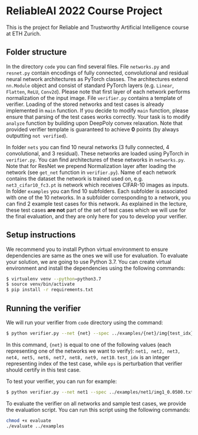 # ReliableAI 2022 Course Project

This is the project for Reliable and Trustworthy Artificial Intelligence course at ETH Zurich.

## Folder structure
In the directory `code` you can find several files.
File `networks.py` and `resnet.py` contain encodings of fully connected, convolutional and residual neural network architectures as PyTorch classes.
The architectures extend `nn.Module` object and consist of standard PyTorch layers (e.g. `Linear`, `Flatten`, `ReLU`, `Conv2d`). Please note that first layer of each network performs normalization of the input image.
File `verifier.py` contains a template of verifier. Loading of the stored networks and test cases is already implemented in `main` function. If you decide to modify `main` function, please ensure that parsing of the test cases works correctly. Your task is to modify `analyze` function by building upon DeepPoly convex relaxation. Note that provided verifier template is guaranteed to achieve **0** points (by always outputting `not verified`).

In folder `nets` you can find 10 neural networks (3 fully connected, 4 convolutional, and 3 residual). These networks are loaded using PyTorch in `verifier.py`.
You can find architectures of these networks in `networks.py`.
Note that for ResNet we prepend Normalization layer after loading the network (see `get_net` function in `verifier.py`).
Name of each network contains the dataset the network is trained used on, e.g. `net3_cifar10_fc3.pt` is network which receives CIFAR-10 images as inputs.
In folder `examples` you can find 10 subfolders. Each subfolder is associated with one of the 10 networks. In a subfolder corresponding to a network, you can find 2 example test cases for this network.
As explained in the lecture, these test cases **are not** part of the set of test cases which we will use for the final evaluation, and they are only here for you to develop your verifier.

## Setup instructions

We recommend you to install Python virtual environment to ensure dependencies are same as the ones we will use for evaluation.
To evaluate your solution, we are going to use Python 3.7.
You can create virtual environment and install the dependencies using the following commands:

```bash
$ virtualenv venv --python=python3.7
$ source venv/bin/activate
$ pip install -r requirements.txt
```

## Running the verifier

We will run your verifier from `code` directory using the command:

```bash
$ python verifier.py --net {net} --spec ../examples/{net}/img{test_idx}_{eps}.txt
```

In this command, `{net}` is equal to one of the following values (each representing one of the networks we want to verify): `net1, net2, net3, net4, net5, net6, net7, net8, net9, net10`.
`test_idx` is an integer representing index of the test case, while `eps` is perturbation that verifier should certify in this test case.

To test your verifier, you can run for example:

```bash
$ python verifier.py --net net1 --spec ../examples/net1/img1_0.0500.txt
```

To evaluate the verifier on all networks and sample test cases, we provide the evaluation script.
You can run this script using the following commands:

```bash
chmod +x evaluate
./evaluate ../examples
```
